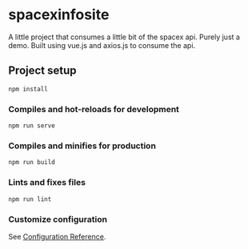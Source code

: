 # spacexinfosite
A little project that consumes a little bit of the spacex api. Purely just a demo. Built using vue.js and axios.js to consume the api.
## Project setup
```
npm install
```

### Compiles and hot-reloads for development
```
npm run serve
```

### Compiles and minifies for production
```
npm run build
```

### Lints and fixes files
```
npm run lint
```

### Customize configuration
See [Configuration Reference](https://cli.vuejs.org/config/).
